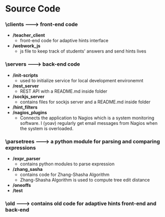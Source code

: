 # Source Code #

### \clients ---> front-end code ###
- **/teacher_client**
	- front-end code for adaptive hints interface
- **/webwork_js**
	- js file to keep track of students' answers and send hints lives

### \servers ---> back-end code ###
- **/init-scripts**	
	- used to initialize service for local development environemnt
- **/rest_server**
	- REST API with a README.md inside folder
- **/sockjs_server**
	- contains files for sockjs server and a README.md inside folder
- **/hint_filters**
- **/nagios_plugins**
	- Connects the application to Nagios which is a system monitoring software. I (yoav) regularly get email messages from Nagios when the system is overloaded.
	

### \parsetrees ---> a python module for parsing and comparing expressions ###
- **/expr_parser**
	- contains python modules to parse expression
- **/zhang_sasha**
	- contains code for Zhang-Shasha Algorithm
	- Zhang-Shasha Algorithm is used to compute tree edit distance
- **/oneoffs**
- **/test**

### \old ---> contains old code for adaptive hints front-end and back-end ###